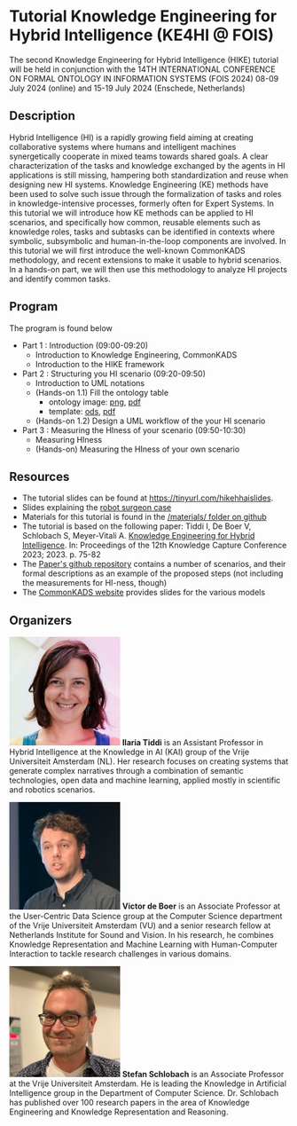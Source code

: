# Tutorial Knowledge Engineering for Hybrid Intelligence (KE4HI @ FOIS)


The second Knowledge Engineering for Hybrid Intelligence (HIKE) tutorial will be held in conjunction with the 14TH INTERNATIONAL CONFERENCE ON FORMAL ONTOLOGY IN INFORMATION SYSTEMS (FOIS 2024)
08-09 July 2024 (online) and 15-19 July 2024 (Enschede, Netherlands)


## Description
Hybrid Intelligence (HI) is a rapidly growing field aiming at creating collaborative systems where humans and intelligent machines synergetically cooperate in mixed teams
towards shared goals. A clear characterization of the tasks and knowledge exchanged by
the agents in HI applications is still missing, hampering both standardization and reuse
when designing new HI systems.
Knowledge Engineering (KE) methods have been used to solve such issue through
the formalization of tasks and roles in knowledge-intensive processes, formerly often
for Expert Systems. In this tutorial we will introduce how KE methods can be applied
to HI scenarios, and specifically how common, reusable elements such as knowledge
roles, tasks and subtasks can be identified in contexts where symbolic, subsymbolic and
human-in-the-loop components are involved.
In this tutorial we will first introduce the well-known CommonKADS methodology,
and recent extensions to make it usable to hybrid scenarios. In a hands-on part, we will
then use this methodology to analyze HI projects and identify common tasks.

## Program

The program is found below

- Part 1 : Introduction  (09:00-09:20)
	- Introduction to Knowledge Engineering, CommonKADS 
	- Introduction to the HIKE framework	 
- Part 2 :  Structuring you HI scenario (09:20-09:50)
	- Introduction to UML notations
	- (Hands-on 1.1) Fill the ontology table
 		- ontology image: [png](/materials/HIOntology_v2.png), [pdf](/materials/HIOntology_v2.pdf)
   		- template: [ods](/materials/OntologyTable.ods), [pdf](/materials/OntologyTable.pdf)
	- (Hands-on 1.2) Design a UML workflow of the your HI scenario
- Part 3 : Measuring the HIness of your scenario (09:50-10:30)
	- Measuring HIness 
	- (Hands-on) Measuring the HIness of your own scenario

## Resources
- The tutorial slides can be found at <https://tinyurl.com/hikehhaislides>.
- Slides explaining the [robot surgeon case](https://github.com/biktorrr/HIKE-tutorial/blob/main/materials/slides_robot_surgeon.pdf)
- Materials for this tutorial is found in the [/materials/ folder on github](https://github.com/biktorrr/HIKE-tutorial/blob/main/materials)
- The tutorial is based on the following paper:  Tiddi I, De Boer V, Schlobach S, Meyer-Vitali A. [Knowledge Engineering for Hybrid Intelligence](https://dl.acm.org/doi/10.1145/3587259.3627541). In:
Proceedings of the 12th Knowledge Capture Conference 2023; 2023. p. 75-82
- The [Paper's github repository](https://github.com/kmitd/HI-CommonKADS) contains a number of scenarios, and their formal descriptions as an example of the proposed steps (not including the measurements for HI-ness, though)
- The [CommonKADS website](https://commonkads.org/) provides slides for the various models

## Organizers

<img src="img/ilaria.jpg" alt="ilaria" width="200"/> **Ilaria Tiddi** is an Assistant Professor in Hybrid Intelligence at the Knowledge in AI (KAI) group of the Vrije Universiteit Amsterdam (NL). Her research focuses on creating systems that generate complex narratives through a combination of semantic technologies, open data and machine learning, applied mostly in scientific and robotics scenarios.

<img src="img/victor.jpg" alt="victor" width="200"/> **Victor de Boer** is an Associate Professor at the User-Centric Data Science group at the Computer Science department of the Vrije Universiteit Amsterdam (VU) and a senior research fellow at Netherlands Institute for Sound and Vision. In his research, he combines Knowledge Representation and Machine Learning with Human-Computer Interaction to tackle research challenges in various domains.

<img src="img/stefan.jpg" alt="stefan" width="200"/> **Stefan Schlobach** is an Associate Professor at the Vrije Universiteit Amsterdam. He is leading the Knowledge in Artificial Intelligence group in the Department of Computer Science. Dr. Schlobach has published over 100 research papers in the area of Knowledge Engineering and Knowledge Representation and Reasoning. 

